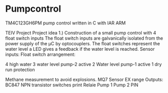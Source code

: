 # Pumpcontrol
TM4C123GH6PM pump control written in C with IAR ARM

TEIV Project
Project idea 1.)
Construction of a small pump control with 4 float switch inputs
The float switch inputs are galvanically isolated from the power supply of the µC by optocouplers. The float switches represent the water level a LED gives a feedback if the water level is reached.
Sensor inputs:
Float switch arrangement:

4 high water
3 water level pump-2 active
2 Water level pump-1 active
1 dry run protection

Methane measurement to avoid explosions. MQ7 Sensor EX range
Outputs:
BC847 NPN transistor switches print Relaie 
Pump 1 Pump 2
PIN
